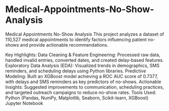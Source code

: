 # Medical-Appointments-No-Show-Analysis

Medical Appointments No-Show Analysis
This project analyzes a dataset of 110,527 medical appointments to identify factors influencing patient no-shows and provide actionable recommendations.

Key Highlights:
Data Cleaning & Feature Engineering: Processed raw data, handled invalid entries, converted dates, and created delay-based features.
Exploratory Data Analysis (EDA): Visualized trends in demographics, SMS reminders, and scheduling delays using Python libraries.
Predictive Modeling: Built an XGBoost model achieving a ROC AUC score of 0.7377, with delays and SMS reminders as key predictors of no-shows.
Actionable Insights: Suggested improvements to communication, scheduling practices, and targeted outreach campaigns to reduce no-show rates.
Tools Used:
Python (Pandas, NumPy, Matplotlib, Seaborn, Scikit-learn, XGBoost)
Jupyter Notebook
